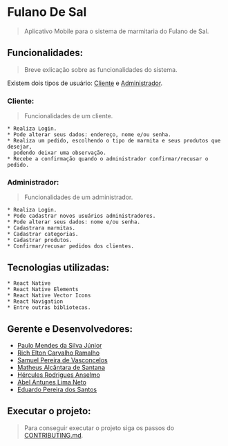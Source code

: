 # Fulano De Sal
> Aplicativo Mobile para o sistema de marmitaria do Fulano de Sal.

## Funcionalidades:
> Breve exlicação sobre as funcionalidades do sistema.

Existem dois tipos de usuário: [Cliente](#Cliente) e [Administrador](#Administrador).

### Cliente:
> Funcionalidades de um cliente.

    * Realiza Login.
    * Pode alterar seus dados: endereço, nome e/ou senha.
    * Realiza um pedido, escolhendo o tipo de marmita e seus produtos que desejar, 
      podendo deixar uma observação.
    * Recebe a confirmação quando o administrador confirmar/recusar o pedido.

### Administrador:
> Funcionalidades de um administrador.

    * Realiza Login.
    * Pode cadastrar novos usuários administradores.
    * Pode alterar seus dados: nome e/ou senha.
    * Cadastrara marmitas.
    * Cadastrar categorias.
    * Cadastrar produtos.
    * Confirmar/recusar pedidos dos clientes.

## Tecnologias utilizadas:

    * React Native
    * React Native Elements
    * React Native Vector Icons
    * React Navigation
    * Entre outras bibliotecas.

## Gerente e Desenvolvedores:
   - [Paulo Mendes da Silva Júnior](https://github.com/paulojuniore)
   - [Rich Elton Carvalho Ramalho](https://github.com/rickecr)
   - [Samuel Pereira de Vasconcelos](https://github.com/samuelcomputacao)
   - [Matheus Alcântara de Santana](https://github.com/mathsantana)
   - [Hércules Rodrigues Anselmo](https://github.com/herculesra)
   - [Abel Antunes Lima Neto](https://github.com/abelantunes98)
   - [Eduardo Pereira dos Santos](https://github.com/Eduardoccufcg)

## Executar o projeto:
> Para conseguir executar o projeto siga os passos do [CONTRIBUTING.md](CONTRIBUTING.md).
